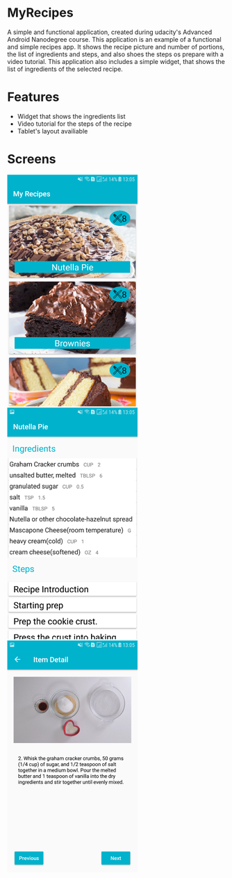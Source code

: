 # MyRecipes

A simple and functional application, created during udacity's Advanced Android Nanodegree course.
This application is an example of a functional and simple recipes app. It shows the recipe picture and number of portions, the list of ingredients and steps, and also shoes the steps os prepare with a video tutorial. This application also includes a simple widget, that shows the list of ingredients of the selected recipe.

# Features

- Widget that shows the ingredients list
- Video tutorial for the steps of the recipe
- Tablet's layout availiable

# Screens

<div aign="center">
    <img src="https://github.com/leticiamirandamendes/MyRecipes/blob/master/screens/Screenshot_20180804-130529.png" width="300px"</img> 
    <img width="50px"</img> 
    <img src="https://github.com/leticiamirandamendes/MyRecipes/blob/master/screens/Screenshot_20180804-130536.png" width="300px"</img> 
    <img width="50px"</img> 
    <img src="https://github.com/leticiamirandamendes/MyRecipes/blob/master/screens/Screenshot_20180804-130548.png" width="300px"</img>
</div>
